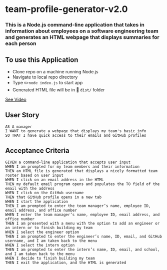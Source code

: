 # team-profile-generator-v2.0

### This is a Node.js command-line application that takes in information about employees on a software engineering team and generates an HTML webpage that displays summaries for each person

## To use this Application

- Clone repo on a machine running Node.js
- Navigate to local repo directory
- Type :pencil2:`node index.js` to start app
- Generated HTML file will be in :file_folder: `dist/` folder 

[See Video](https://watch.screencastify.com/v/JRof8Ubkxqj1d8BgtiwK)

## User Story

```
AS A manager
I WANT to generate a webpage that displays my team's basic info
SO THAT I have quick access to their emails and GitHub profiles
```

## Acceptance Criteria

```
GIVEN a command-line application that accepts user input
WHEN I am prompted for my team members and their information
THEN an HTML file is generated that displays a nicely formatted team roster based on user input
WHEN I click on an email address in the HTML
THEN my default email program opens and populates the TO field of the email with the address
WHEN I click on the GitHub username
THEN that GitHub profile opens in a new tab
WHEN I start the application
THEN I am prompted to enter the team manager’s name, employee ID, email address, and office number
WHEN I enter the team manager’s name, employee ID, email address, and office number
THEN I am presented with a menu with the option to add an engineer or an intern or to finish building my team
WHEN I select the engineer option
THEN I am prompted to enter the engineer’s name, ID, email, and GitHub username, and I am taken back to the menu
WHEN I select the intern option
THEN I am prompted to enter the intern’s name, ID, email, and school, and I am taken back to the menu
WHEN I decide to finish building my team
THEN I exit the application, and the HTML is generated
```